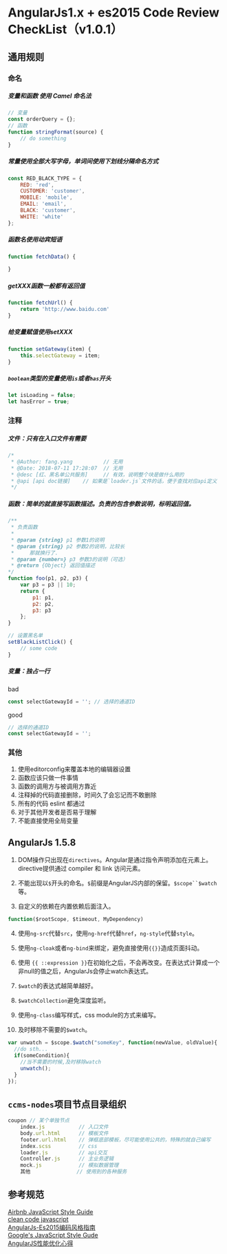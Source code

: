 # AngularJs1.x + es2015 Code Review CheckList（v1.0.1）

## 通用规则

### 命名
##### 变量和函数 使用 Camel 命名法 
```js
// 变量
const orderQuery = {};
// 函数
function stringFormat(source) {
    // do something
}
```
##### 常量使用全部大写字母，单词间使用下划线分隔命名方式
```js
const RED_BLACK_TYPE = {
	RED: 'red',
	CUSTOMER: 'customer',
	MOBILE: 'mobile',
	EMAIL: 'email',
	BLACK: 'customer',
	WHITE: 'white'
};
```
##### 函数名使用动宾短语
```js
function fetchData() {
    
}
```
##### getXXX函数一般都有返回值
```js
function fetchUrl() {
    return 'http://www.baidu.com'
}
```
##### 给变量赋值使用setXXX
```js
function setGateway(item) {
    this.selectGateway = item;
}
```
##### `boolean`类型的变量使用`is`或者`has`开头
```js
let isLoading = false;
let hasError = true;
```


### 注释

##### 文件：只有在入口文件有需要
```js
/*
 * @Author: fang.yang          // 无用
 * @Date: 2018-07-11 17:28:07  // 无用
 * @desc [红、黑名单公共服务]     // 有效，说明整个块是做什么用的
 * @api [api doc链接]    // 如果是`loader.js`文件的话，便于查找对应api定义
 */
```

##### 函数：简单的就直接写函数描述。负责的包含参数说明，标明返回值。
```js
/**
 * 负责函数
 *
 * @param {string} p1 参数1的说明
 * @param {string} p2 参数2的说明，比较长
 *     那就换行了.
 * @param {number=} p3 参数3的说明（可选）
 * @return {Object} 返回值描述
*/
function foo(p1, p2, p3) {
    var p3 = p3 || 10;
    return {
        p1: p1,
        p2: p2,
        p3: p3
    };
}

// 设置黑名单
setBlackListClick() {
    // some code
}
```

##### 变量：独占一行    

bad
```js
const selectGatewayId = ''; // 选择的通道ID
```
good  
```js
// 选择的通道ID
const selectGatewayId = ''; 
```
### 其他
1. 使用editorconfig来覆盖本地的编辑器设置
2. 函数应该只做一件事情
3. 函数的调用方与被调用方靠近
4. 注释掉的代码直接删除，时间久了会忘记而不敢删除
5. 所有的代码 eslint 都通过
6. 对于其他开发者是否易于理解
7. 不能直接使用全局变量

## AngularJs 1.5.8  

1. DOM操作只出现在`directives`。Angular是通过指令声明添加在元素上。directive提供通过 compiler 和 link 访问元素。

2. 不能出现以`$`开头的命名。`$`前缀是AngularJS内部的保留。`$scope``$watch`等。
3. 自定义的依赖在内置依赖后面注入。
```js
function($rootScope, $timeout, MyDependency)
```
4. 使用`ng-src`代替`src`，使用`ng-href`代替`href`，`ng-style`代替`style`。
5. 使用`ng-cloak`或者`ng-bind`来绑定，避免直接使用`{{}}`造成页面抖动。
6. 使用 `{{ ::expression }}`在初始化之后，不会再改变。在表达式计算成一个非null的值之后，AngularJs会停止watch表达式。

7. `$watch`的表达式越简单越好。
8. `$watchCollection`避免深度监听。
9. 使用`ng-class`编写样式，css module的方式来编写。
10. 及时移除不需要的`$watch`。
```js
var unwatch = $scope.$watch("someKey", function(newValue, oldValue){
  //do sth...
  if(someCondition){
    //当不需要的时候,及时移除watch
    unwatch();
  }
});
```

## `ccms-nodes`项目节点目录组织

```js
coupon // 某个单独节点
    index.js           // 入口文件
    body.url.html      // 模板文件
    footer.url.html    // 弹框底部模板，尽可能使用公共的，特殊的就自己编写
    index.scss         // css
    loader.js          // api交互
    Controller.js      // 主业务逻辑
    mock.js            // 模拟数据管理
    其他               // 使用到的各种服务
```

## 参考规范

[Airbnb JavaScript Style Guide](https://github.com/airbnb/javascript/blob/master/README.md)  
[clean code javascript](https://github.com/ryanmcdermott/clean-code-javascript)  
[AngularJs-Es2015编码风格指南](https://github.com/toddmotto/angularjs-styleguide/blob/master/i18n/zh-cn.md)  
[Google's JavaScript Style Gude](https://google.github.io/styleguide/javascriptguide.xml)  
[AngularJS性能优化心得](https://github.com/atian25/blog/issues/5)  


